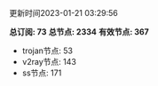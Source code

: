 更新时间2023-01-21 03:29:56

**总订阅: 73**
**总节点: 2334**
**有效节点: 367**
- trojan节点: 53
- v2ray节点: 143
- ss节点: 171

